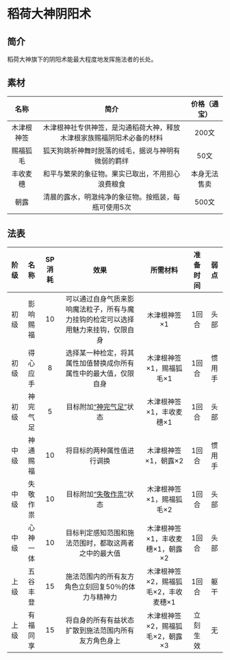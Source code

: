 # 稻荷大神阴阳术

## 简介

稻荷大神旗下的阴阳术能最大程度地发挥施法者的长处。

## 素材

名称|简介|价格（通宝）
:--:|:--:|:--:
木津根神签|木津根神社专供神签，是沟通稻荷大神，释放木津根家族赐福阴阳术必备的材料|200文
赐福狐毛|狐天狗跳祈神舞时脱落的绒毛，据说与神明有微弱的羁绊|50文
丰收麦穗|和平与繁荣的象征物。果实已取出，不用担心浪费粮食|本身无法售卖
朝露|清晨的露水，明澈纯净的象征物。按瓶装，每瓶可使用5次|500文

## 法表

阶级|名称|SP消耗|效果|所需材料|准备时间|弱点
:--:|:--:|:--:|:--:|:--:|:--:|:--:
初级|影响赐福|10|可以通过自身气质来影响魔法粒子，所有与魔力挂钩的检定可以选择用魅力来挂钩，仅限自身|木津根神签×1|1回合|头部
初级|得心应手|8|选择某一种检定，将其属性加值替换成你所有属性中的最大值，仅限自身|木津根神签×1，赐福狐毛×1|1回合|惯用手
初级|神完气足|5|目标附加<a href="../../../../status/normal/#神完气足" target="_blank">“神完气足”</a>状态|木津根神签×1，丰收麦穗×1|1回合|头部
中级|神通赐福|10|将目标的两种属性值进行调换|木津根神签×1，朝露×2|1回合|惯用手
中级|失敬作祟|10|目标附加<a href="../../../../status/normal/#失敬作祟" target="_blank">“失敬作祟”</a>状态|木津根神签×1，赐福狐毛×2|1回合|头部
中级|心神一体|10|目标判定感知范围和施法范围时，都取这两者之中的最大值|木津根神签×1，丰收麦穗×1，朝露×2|1回合|头部
上级|五谷丰登|15|施法范围内的所有友方角色立刻回复50％的体力与精神力|木津根神签×2，赐福狐毛×2，丰收麦穗×1|1回合|躯干
上级|有福同享|15|将自身的所有有益状态扩散到施法范围内所有友方角色身上|木津根神签×2，赐福狐毛×2，朝露×3|立刻生效|无
